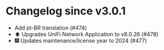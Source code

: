 # Changelog since v3.0.1
- Add pt-BR translation (#474) 
- ⬆️ Upgrades UniFi Network Application to v8.0.26 (#478) 
- 🎆 Updates maintenance/license year to 2024 (#477) 
